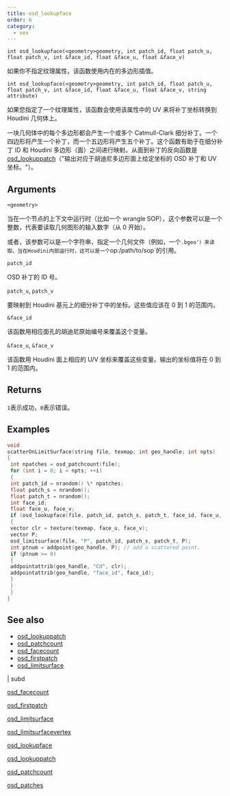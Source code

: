 ```yaml
---
title: osd_lookupface
order: 6
category:
  - vex
---
```


`int osd_lookupface(<geometry>geometry, int patch_id, float patch_u, float patch_v, int &face_id, float &face_u, float &face_v)`

如果你不指定纹理属性，该函数使用内在的多边形插值。

`int osd_lookupface(<geometry>geometry, int patch_id, float patch_u, float patch_v, int &face_id, float &face_u, float &face_v, string attribute)`

如果您指定了一个纹理属性，该函数会使用该属性中的 UV 来将补丁坐标转换到 Houdini 几何体上。

一块几何体中的每个多边形都会产生一个或多个 Catmull-Clark 细分补丁。一个四边形将产生一个补丁，而一个五边形将产生五个补丁。这个函数有助于在细分补丁 ID 和 Houdini 多边形（面）之间进行映射。从面到补丁的反向函数是[osd_lookuppatch](osd_lookuppatch.html)（"输出对应于胡迪尼多边形面上给定坐标的 OSD 补丁和 UV 坐标。"）。

## Arguments

`<geometry>`

当在一个节点的上下文中运行时（比如一个 wrangle SOP），这个参数可以是一个整数，代表要读取几何图形的输入数字（从 0 开始）。

或者，该参数可以是一个字符串，指定一个几何文件（例如，一个`.bgeo'）来读取。当在Houdini内部运行时，这可以是一个`op:/path/to/sop`的引用。

`patch_id`

OSD 补丁的 ID 号。

`patch_u`, `patch_v`

要映射到 Houdini 基元上的细分补丁中的坐标。这些值应该在 0 到 1 的范围内。

`&face_id`

该函数用相应面孔的胡迪尼原始编号来覆盖这个变量。

`&face_u`, `&face_v`

该函数用 Houdini 面上相应的 U/V 坐标来覆盖这些变量。输出的坐标值将在 0 到 1 的范围内。

## Returns

`1`表示成功，`0`表示错误。

## Examples



```c
void
scatterOnLimitSurface(string file, texmap; int geo_handle; int npts)
{
 int npatches = osd_patchcount(file);
 for (int i = 0; i < npts; ++i)
 {
 int patch_id = nrandom() \* npatches;
 float patch_s = nrandom();
 float patch_t = nrandom();
 int face_id;
 float face_u, face_v;
 if (osd_lookupface(file, patch_id, patch_s, patch_t, face_id, face_u, face_v, "uv"))
 {
 vector clr = texture(texmap, face_u, face_v);
 vector P;
 osd_limitsurface(file, "P", patch_id, patch_s, patch_t, P);
 int ptnum = addpoint(geo_handle, P); // add a scattered point.
 if (ptnum >= 0)
 {
 addpointattrib(geo_handle, "Cd", clr);
 addpointattrib(geo_handle, "face_id", face_id);
 }
 }
 }
}

```

## See also

- [osd_lookuppatch](osd_lookuppatch.html)
- [osd_patchcount](osd_patchcount.html)
- [osd_facecount](osd_facecount.html)
- [osd_firstpatch](osd_firstpatch.html)
- [osd_limitsurface](osd_limitsurface.html)

|
subd

[osd_facecount](osd_facecount.html)

[osd_firstpatch](osd_firstpatch.html)

[osd_limitsurface](osd_limitsurface.html)

[osd_limitsurfacevertex](osd_limitsurfacevertex.html)

[osd_lookupface](osd_lookupface.html)

[osd_lookuppatch](osd_lookuppatch.html)

[osd_patchcount](osd_patchcount.html)

[osd_patches](osd_patches.html)
